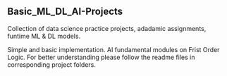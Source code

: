 ## Basic_ML_DL_AI-Projects

Collection of data science practice projects, adadamic assignments, funtime ML & DL models.

Simple and basic implementation. AI fundamental modules on Frist Order Logic. 
For better understanding please follow the readme files in corresponding project folders.
